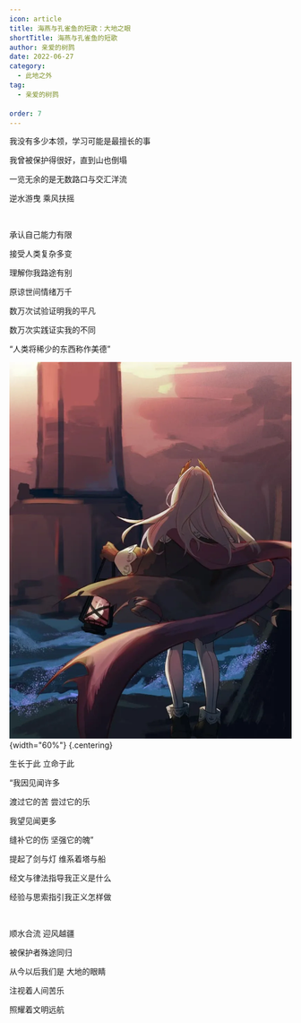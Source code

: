 ```yaml
---
icon: article
title: 海燕与孔雀鱼的短歌：大地之眼
shortTitle: 海燕与孔雀鱼的短歌
author: 亲爱的树鹨
date: 2022-06-27
category:
  - 此地之外
tag:
  - 亲爱的树鹨

order: 7
---
```


<div class="centering">

我没有多少本领，学习可能是最擅长的事

<!-- more -->

我曾被保护得很好，直到山也倒塌

一览无余的是无数路口与交汇洋流

逆水游曳 乘风扶摇

<br>

承认自己能力有限

接受人类复杂多变

理解你我路途有别

原谅世间情绪万千

数万次试验证明我的平凡

数万次实践证实我的不同

“人类将稀少的东西称作美德”

![](./res/短歌.webp){width="60%"} {.centering}

生长于此 立命于此

“我因见闻许多

渡过它的苦 尝过它的乐

我望见闻更多

缝补它的伤 坚强它的魄”

提起了剑与灯 维系着塔与船

经文与律法指导我正义是什么

经验与思索指引我正义怎样做

<br>

顺水合流 迎风越疆

被保护者殊途同归

从今以后我们是 大地的眼睛

注视着人间苦乐

照耀着文明远航<eod />

</div>

<Ads />